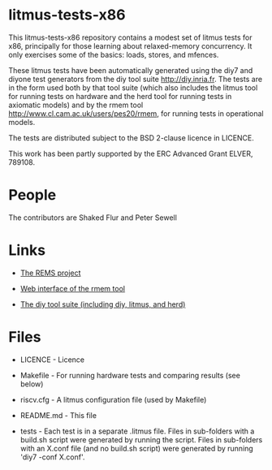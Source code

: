 # litmus-tests-x86

This litmus-tests-x86 repository contains a modest set of litmus tests
for x86, principally for those learning about relaxed-memory concurrency.
It only exercises some of the basics: loads, stores, and mfences. 

These litmus tests have been automatically generated using the
diy7 and diyone test generators from the diy tool suite <http://diy.inria.fr>.
The tests are in the form used both by that
tool suite (which also includes the litmus tool for running tests on
hardware and the herd tool for running tests in axiomatic models) and
by the rmem tool <http://www.cl.cam.ac.uk/users/pes20/rmem>, for
running tests in operational models.

The tests are distributed subject to the BSD 2-clause licence in
LICENCE.

This work has been partly supported by the ERC Advanced Grant ELVER, 789108.


People
======

The contributors are Shaked Flur and Peter Sewell


Links
=====

* [The REMS project](https://www.cl.cam.ac.uk/~pes20/rems/)

* [Web interface of the rmem tool](https://www.cl.cam.ac.uk/~pes20/rmem/)

* [The diy tool suite (including diy, litmus, and herd)](http://diy.inria.fr/)



Files
=====

* LICENCE - Licence

* Makefile - For running hardware tests and comparing results (see below)

* riscv.cfg - A litmus configuration file (used by Makefile)

* README.md - This file

* tests - Each test is in a separate .litmus file.  Files in sub-folders
with a build.sh script were generated by running the script.  Files in
sub-folders with an X.conf file (and no build.sh script) were
generated by running 'diy7 -conf X.conf'.



